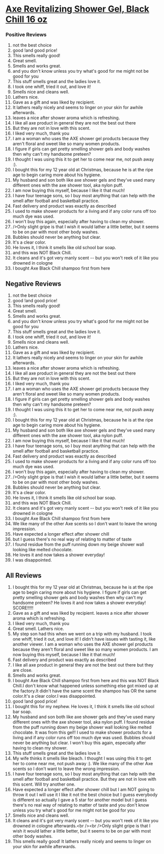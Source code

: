 # [Axe Revitalizing Shower Gel, Black Chill 16 oz](https://products.checkmycream.com/products/Axe-Revitalizing-Shower-Gel-Black-Chill-16-oz.html)

### Positive Reviews

<ol>
      <li>not the best choice</li>
      <li>good !and good price!</li>
      <li>This smells really good!</li>
      <li>Great smell.</li>
      <li>Smells and works great.</li>
      <li>and you don&#x27;t know unless you try what&#x27;s good for me might not be good for you</li>
      <li>This stuff smells great and the ladies love it.</li>
      <li>I took one whiff, tried it out, and love it!  </li>
      <li>Smells nice and cleans well.</li>
      <li>Lathers nice.</li>
      <li>Gave as a gift and was liked by recipient.</li>
      <li>It lathers really nicely and seems to linger on your skin for awhile afterwards.</li>
      <li>leaves a nice after shower aroma which is refreshing.</li>
      <li>I like all axe product in general they are not the best out there</li>
      <li>But they are not in love with this scent.  </li>
      <li>I liked very much, thank you</li>
      <li>I am a woman who uses the AXE shower gel products because they aren&#x27;t floral and sweet like so many women products.  </li>
      <li>I figure if girls can get pretty smelling shower gels and body washes then why can&#x27;t my handsome preteen?</li>
      <li>I thought I was using this it to get her to come near me, not push away :).</li>
      <li>I bought this for my 12 year old at Christmas, because he is at the ripe age to begin caring more about his hygiene.</li>
      <li>My husband and son both like axe shower gels and they&#x27;ve used many different ones with the axe shower tool, aka nylon puff.  </li>
      <li>I am now buying this myself, because I like it that much!</li>
      <li>I have four teenage sons, so I buy most anything that can help with the smell after football and basketball practice.  </li>
      <li>Fast delivery and product was exactly as described</li>
      <li>I used to make shower products for a living and if any color runs off too much dye was used.</li>
      <li>I won&#x27;t buy this again, especially after having to clean my shower.</li>
      <li>/&gt;Only slight gripe is that I wish it would lather a little better, but it seems to be on par with most other body washes.</li>
      <li>Bubbles should never be anything but clear.</li>
      <li>It&#x27;s a clear color.</li>
      <li>He loves it, I think it smells like old school bar soap.</li>
      <li>and this was NOT Black Chill.</li>
      <li>It cleans and it&#x27;s got very manly scent -- but you won&#x27;t reek of it like you drowned in cologne</li>
      <li>I bought Axe Black Chill shampoo first from here</li>
</ol>


<h2>Negative Reviews</h2>
<ol>
<li> not the best choice</li>
<li> good !and good price!</li>
<li> This smells really good!</li>
<li> Great smell.</li>
<li> Smells and works great.</li>
<li> and you don&#x27;t know unless you try what&#x27;s good for me might not be good for you</li>
<li> This stuff smells great and the ladies love it.</li>
<li> I took one whiff, tried it out, and love it!  </li>
<li> Smells nice and cleans well.</li>
<li> Lathers nice.</li>
<li> Gave as a gift and was liked by recipient.</li>
<li> It lathers really nicely and seems to linger on your skin for awhile afterwards.</li>
<li> leaves a nice after shower aroma which is refreshing.</li>
<li> I like all axe product in general they are not the best out there</li>
<li> But they are not in love with this scent.  </li>
<li> I liked very much, thank you</li>
<li> I am a woman who uses the AXE shower gel products because they aren&#x27;t floral and sweet like so many women products.  </li>
<li> I figure if girls can get pretty smelling shower gels and body washes then why can&#x27;t my handsome preteen?</li>
<li> I thought I was using this it to get her to come near me, not push away :).</li>
<li> I bought this for my 12 year old at Christmas, because he is at the ripe age to begin caring more about his hygiene.</li>
<li> My husband and son both like axe shower gels and they&#x27;ve used many different ones with the axe shower tool, aka nylon puff.  </li>
<li> I am now buying this myself, because I like it that much!</li>
<li> I have four teenage sons, so I buy most anything that can help with the smell after football and basketball practice.  </li>
<li> Fast delivery and product was exactly as described</li>
<li> I used to make shower products for a living and if any color runs off too much dye was used.</li>
<li> I won&#x27;t buy this again, especially after having to clean my shower.</li>
<li> /&gt;Only slight gripe is that I wish it would lather a little better, but it seems to be on par with most other body washes.</li>
<li> Bubbles should never be anything but clear.</li>
<li> It&#x27;s a clear color.</li>
<li> He loves it, I think it smells like old school bar soap.</li>
<li> and this was NOT Black Chill.</li>
<li> It cleans and it&#x27;s got very manly scent -- but you won&#x27;t reek of it like you drowned in cologne</li>
<li> I bought Axe Black Chill shampoo first from here</li>
<li> We like many of the other Axe scents so I don&#x27;t want to leave the wrong impression.</li>
<li> Have expected a longer effect after shower chill</li>
<li> but I guess there&#x27;s no real way of relating to matter of taste</li>
<li> I found residue from the puff running down my beige shower wall looking like melted chocolate.</li>
<li> He loves it and now takes a shower everyday!</li>
<li> I was disappointed.</li>
</ol>

<h2>All Reviews</h2>

<ol>
    <li> I bought this for my 12 year old at Christmas, because he is at the ripe age to begin caring more about his hygiene. I figure if girls can get pretty smelling shower gels and body washes then why can&#x27;t my handsome preteen? He loves it and now takes a shower everyday! SCORE!!!!!</li>
    <li> Gave as a gift and was liked by recipient. leaves a nice after shower aroma which is refreshing.</li>
    <li> I liked very much, thank you</li>
    <li> Great smell. Lathers nice.</li>
    <li> My step son had this when we went on a trip with my husband.  I took one whiff, tried it out, and love it!  I didn&#x27;t have issues with tasting it, like another viewer. I am a woman who uses the AXE shower gel products because they aren&#x27;t floral and sweet like so many women products.  I am now buying this myself, because I like it that much!</li>
    <li> Fast delivery and product was exactly as described</li>
    <li> I like all axe product in general they are not the best out there but they are close.</li>
    <li> Smells and works great.</li>
    <li> I bought Axe Black Chill shampoo first from here and this was NOT Black Chill.I don&#x27;t know what happened unless something else got mixed up at the factory.It didn&#x27;t have the same scent the shampoo has OR the same color.It&#x27;s a clear color.I was disappointed.</li>
    <li> good !and good price!</li>
    <li> I bought this for my nephew. He loves it, I think it smells like old school bar soap.</li>
    <li> My husband and son both like axe shower gels and they&#x27;ve used many different ones with the axe shower tool, aka nylon puff.  I found residue from the puff running down my beige shower wall looking like melted chocolate. It was from this gel!! I used to make shower products for a living and if any color runs off too much dye was used. Bubbles should never be anything but clear. I won&#x27;t buy this again, especially after having to clean my shower.</li>
    <li> This stuff smells great and the ladies love it.</li>
    <li> My wife thinks it smells like bleach. I thought I was using this it to get her to come near me, not push away :). We like many of the other Axe scents so I don&#x27;t want to leave the wrong impression.</li>
    <li> I have four teenage sons, so I buy most anything that can help with the smell after football and basketball practice.  But they are not in love with this scent.  Will try another one.</li>
    <li> Have expected a longer effect after shower chill but I am NOT going to throw it out I will use it I like it not the best choice but I guess everybody is different so actually I gave a 5 star for another model but I guess there&#x27;s no real way of relating to matter of taste and you don&#x27;t know unless you try what&#x27;s good for me might not be good for you</li>
    <li> Smells nice and cleans well.</li>
    <li> It cleans and it&#x27;s got very manly scent -- but you won&#x27;t reek of it like you drowned in cologne afterwards.&lt;br /&gt;&lt;br /&gt;Only slight gripe is that I wish it would lather a little better, but it seems to be on par with most other body washes.</li>
    <li> This smells really good! It lathers really nicely and seems to linger on your skin for awhile afterwards.</li>
</ol>




